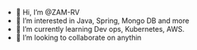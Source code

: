 - 👋 Hi, I’m @ZAM-RV
- 👀 I’m interested in Java, Spring, Mongo DB and more
- 🌱 I’m currently learning Dev ops, Kubernetes, AWS.
- 💞️ I’m looking to collaborate on anythin 

<!---
ZAM-RV/ZAM-RV is a ✨ special ✨ repository because its `README.md` (this file) appears on your GitHub profile.
You can click the Preview link to take a look at your changes.
--->
